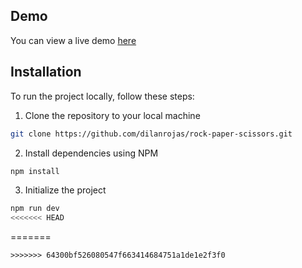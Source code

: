 ## Demo

You can view a live demo [here](https://rock-paper-scissors-dilan.pages.dev/)

## Installation

To run the project locally, follow these steps:

1. Clone the repository to your local machine

```bash
git clone https://github.com/dilanrojas/rock-paper-scissors.git
```

2. Install dependencies using NPM

```bash
npm install
```

3. Initialize the project

```bash
npm run dev
<<<<<<< HEAD
```
=======
```
>>>>>>> 64300bf526080547f663414684751a1de1e2f3f0
